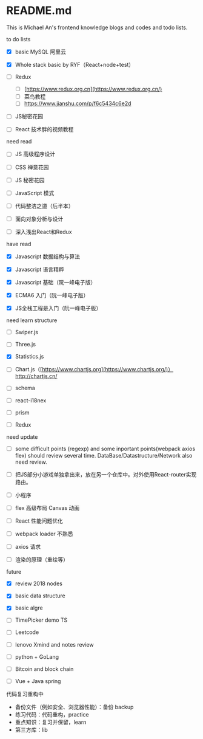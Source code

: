 # README.md

This is Michael An's frontend knowledge blogs and codes and todo lists.



to do lists

- [x] basic MySQL 阿里云
- [x] Whole stack basic by RYF（React+node+test）
- [ ] Redux
  - [ ] [https://www.redux.org.cn](https://www.redux.org.cn/) 
  - [ ] 菜鸟教程
  - [ ] https://www.jianshu.com/p/f6c5434c6e2d
- [ ] JS秘密花园
- [ ] React 技术胖的视频教程



need read

- [ ] JS 高级程序设计
- [ ] CSS 禅意花园
- [ ] JS 秘密花园
- [ ] JavaScript 模式
- [ ] 代码整洁之道（后半本）
- [ ] 面向对象分析与设计
- [ ] 深入浅出React和Redux



have read

- [x] Javascript 数据结构与算法
- [x] Javascript 语言精粹
- [x] Javascript 基础（阮一峰电子版）
- [x] ECMA6 入门（阮一峰电子版）
- [x] JS全栈工程是入门（阮一峰电子版）



need learn structure


- [ ] Swiper.js 
- [ ] Three.js
- [x] Statistics.js
- [ ] Chart.js（[https://www.chartjs.org](https://www.chartjs.org/)）http://chartjs.cn/
- [ ]  schema
- [ ] react-i18nex
- [ ] prism
- [ ] Redux




need update

- [ ] some difficult points (regexp) and some inportant points(webpack axios flex) should review several time. DataBase/Datastructure/Network also need review.
- [ ]  把JS部分小游戏单独拿出来，放在另一个仓库中。对外使用React-router实现路由。
- [ ] 小程序
- [ ] flex 高级布局 Canvas 动画 
- [ ] React 性能问题优化
- [ ] webpack loader 不熟悉
- [ ] axios 请求
- [ ] 渲染的原理（重绘等）



future

- [x] review 2018 nodes
- [x] basic data structure
- [x] basic algre
- [ ] TimePicker demo TS
- [ ] Leetcode
- [ ] lenovo Xmind and notes review
- [ ] python + GoLang
- [ ] Bitcoin and block chain
- [ ] Vue + Java spring



代码复习重构中

- 备份文件（例如安全、浏览器性能）：备份 backup
- 练习代码：代码重构，practice
- 重点知识：复习并保留，learn
- 第三方库：lib
